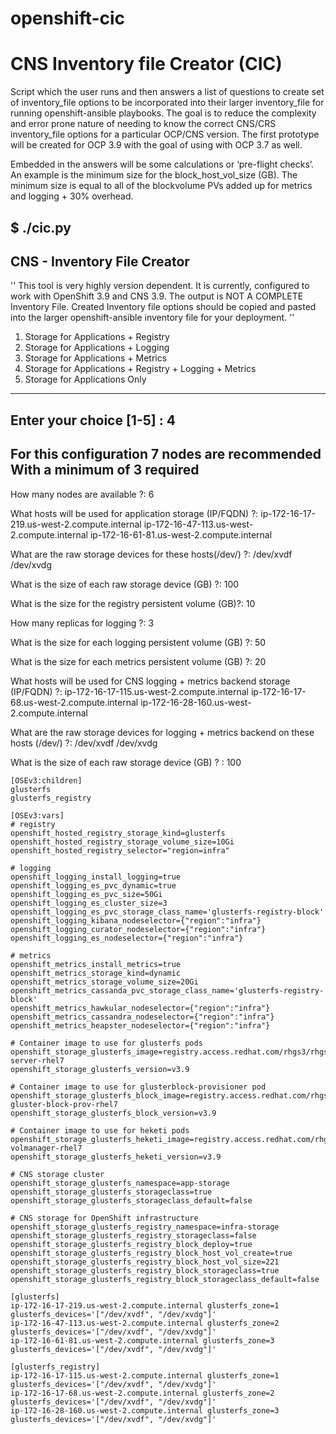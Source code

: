 # openshift-cic

# CNS Inventory file Creator (CIC)

Script which the user runs and then answers a list of questions to create set of inventory_file options to be incorporated into their larger inventory_file for running openshift-ansible playbooks. The goal is to reduce the complexity and error prone nature of needing to know the correct CNS/CRS inventory_file options for a particular OCP/CNS version. The first prototype will be created for OCP 3.9 with the goal of using with OCP 3.7 as well. 

Embedded in the answers will be some calculations or ‘pre-flight checks’. An example is the minimum size for the block_host_vol_size (GB). The minimum size is equal to all of the blockvolume PVs added up for metrics and logging + 30% overhead.

$ ./cic.py 
------------------------------------------------------------
   CNS - Inventory File Creator
------------------------------------------------------------
'' 
This tool is very highly version dependent. It is currently,
configured to work with OpenShift 3.9 and CNS 3.9.
The output is NOT A COMPLETE Inventory File.
Created Inventory file options should be copied and pasted into
the larger openshift-ansible inventory file for your deployment.
 ''
1. Storage for Applications + Registry 
2. Storage for Applications + Logging
3. Storage for Applications + Metrics 
4. Storage for Applications + Registry + Logging + Metrics
5. Storage for Applications Only
------------------------------------------------------------

Enter your choice [1-5] : 4
------------------------------------------------------------
For this configuration 7 nodes are recommended
With a minimum of 3 required 
------------------------------------------------------------
How many nodes are available ?:  6

What hosts will be used for application storage (IP/FQDN) ?: ip-172-16-17-219.us-west-2.compute.internal ip-172-16-47-113.us-west-2.compute.internal ip-172-16-61-81.us-west-2.compute.internal

What are the raw storage devices for these hosts(/dev/<device>) ?: /dev/xvdf /dev/xvdg

What is the size of each raw storage device (GB) ?: 100

What is the size for the registry persistent volume (GB)?: 10

How many replicas for logging ?: 3

What is the size for each logging persistent volume (GB) ?: 50

What is the size for each metrics persistent volume (GB) ?: 20

What hosts will be used for CNS logging + metrics backend storage  (IP/FQDN) ?:  ip-172-16-17-115.us-west-2.compute.internal ip-172-16-17-68.us-west-2.compute.internal ip-172-16-28-160.us-west-2.compute.internal

What are the raw storage devices for logging + metrics backend on these hosts (/dev/<device>) ?: /dev/xvdf /dev/xvdg

What is the size of each raw storage device (GB) ? : 100

```
[OSEv3:children]
glusterfs
glusterfs_registry
   
[OSEv3:vars]
# registry
openshift_hosted_registry_storage_kind=glusterfs
openshift_hosted_registry_storage_volume_size=10Gi
openshift_hosted_registry_selector="region=infra"
   
# logging
openshift_logging_install_logging=true
openshift_logging_es_pvc_dynamic=true 
openshift_logging_es_pvc_size=50Gi
openshift_logging_es_cluster_size=3
openshift_logging_es_pvc_storage_class_name='glusterfs-registry-block'
openshift_logging_kibana_nodeselector={"region":"infra"}
openshift_logging_curator_nodeselector={"region":"infra"}
openshift_logging_es_nodeselector={"region":"infra"}
  
# metrics
openshift_metrics_install_metrics=true 
openshift_metrics_storage_kind=dynamic
openshift_metrics_storage_volume_size=20Gi
openshift_metrics_cassanda_pvc_storage_class_name='glusterfs-registry-block'
openshift_metrics_hawkular_nodeselector={"region":"infra"}
openshift_metrics_cassandra_nodeselector={"region":"infra"}
openshift_metrics_heapster_nodeselector={"region":"infra"}
   
# Container image to use for glusterfs pods
openshift_storage_glusterfs_image=registry.access.redhat.com/rhgs3/rhgs-server-rhel7
openshift_storage_glusterfs_version=v3.9
  
# Container image to use for glusterblock-provisioner pod
openshift_storage_glusterfs_block_image=registry.access.redhat.com/rhgs3/rhgs-gluster-block-prov-rhel7
openshift_storage_glusterfs_block_version=v3.9
  
# Container image to use for heketi pods
openshift_storage_glusterfs_heketi_image=registry.access.redhat.com/rhgs3/rhgs-volmanager-rhel7
openshift_storage_glusterfs_heketi_version=v3.9
    
# CNS storage cluster
openshift_storage_glusterfs_namespace=app-storage
openshift_storage_glusterfs_storageclass=true
openshift_storage_glusterfs_storageclass_default=false
  
# CNS storage for OpenShift infrastructure
openshift_storage_glusterfs_registry_namespace=infra-storage
openshift_storage_glusterfs_registry_storageclass=false
openshift_storage_glusterfs_registry_block_deploy=true
openshift_storage_glusterfs_registry_block_host_vol_create=true
openshift_storage_glusterfs_registry_block_host_vol_size=221
openshift_storage_glusterfs_registry_block_storageclass=true
openshift_storage_glusterfs_registry_block_storageclass_default=false
   
[glusterfs]
ip-172-16-17-219.us-west-2.compute.internal glusterfs_zone=1 glusterfs_devices='["/dev/xvdf", "/dev/xvdg"]'
ip-172-16-47-113.us-west-2.compute.internal glusterfs_zone=2 glusterfs_devices='["/dev/xvdf", "/dev/xvdg"]'
ip-172-16-61-81.us-west-2.compute.internal glusterfs_zone=3 glusterfs_devices='["/dev/xvdf", "/dev/xvdg"]'
  
[glusterfs_registry]
ip-172-16-17-115.us-west-2.compute.internal glusterfs_zone=1 glusterfs_devices='["/dev/xvdf", "/dev/xvdg"]'
ip-172-16-17-68.us-west-2.compute.internal glusterfs_zone=2 glusterfs_devices='["/dev/xvdf", "/dev/xvdg"]'
ip-172-16-28-160.us-west-2.compute.internal glusterfs_zone=3 glusterfs_devices='["/dev/xvdf", "/dev/xvdg"]'

```

